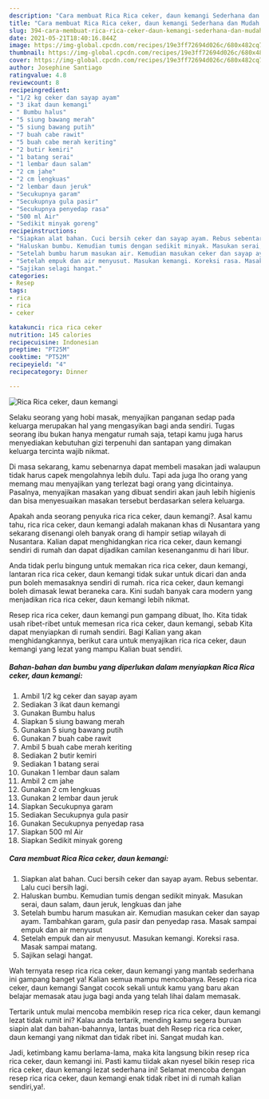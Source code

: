 ```yaml
---
description: "Cara membuat Rica Rica ceker, daun kemangi Sederhana dan Mudah Dibuat"
title: "Cara membuat Rica Rica ceker, daun kemangi Sederhana dan Mudah Dibuat"
slug: 394-cara-membuat-rica-rica-ceker-daun-kemangi-sederhana-dan-mudah-dibuat
date: 2021-05-21T18:40:16.844Z
image: https://img-global.cpcdn.com/recipes/19e3ff72694d026c/680x482cq70/rica-rica-ceker-daun-kemangi-foto-resep-utama.jpg
thumbnail: https://img-global.cpcdn.com/recipes/19e3ff72694d026c/680x482cq70/rica-rica-ceker-daun-kemangi-foto-resep-utama.jpg
cover: https://img-global.cpcdn.com/recipes/19e3ff72694d026c/680x482cq70/rica-rica-ceker-daun-kemangi-foto-resep-utama.jpg
author: Josephine Santiago
ratingvalue: 4.8
reviewcount: 8
recipeingredient:
- "1/2 kg ceker dan sayap ayam"
- "3 ikat daun kemangi"
- " Bumbu halus"
- "5 siung bawang merah"
- "5 siung bawang putih"
- "7 buah cabe rawit"
- "5 buah cabe merah keriting"
- "2 butir kemiri"
- "1 batang serai"
- "1 lembar daun salam"
- "2 cm jahe"
- "2 cm lengkuas"
- "2 lembar daun jeruk"
- "Secukupnya garam"
- "Secukupnya gula pasir"
- "Secukupnya penyedap rasa"
- "500 ml Air"
- "Sedikit minyak goreng"
recipeinstructions:
- "Siapkan alat bahan. Cuci bersih ceker dan sayap ayam. Rebus sebentar. Lalu cuci bersih lagi."
- "Haluskan bumbu. Kemudian tumis dengan sedikit minyak. Masukan serai, daun salam, daun jeruk, lengkuas dan jahe"
- "Setelah bumbu harum masukan air. Kemudian masukan ceker dan sayap ayam. Tambahkan garam, gula pasir dan penyedap rasa. Masak sampai empuk dan air menyusut"
- "Setelah empuk dan air menyusut. Masukan kemangi. Koreksi rasa. Masak sampai matang."
- "Sajikan selagi hangat."
categories:
- Resep
tags:
- rica
- rica
- ceker

katakunci: rica rica ceker 
nutrition: 145 calories
recipecuisine: Indonesian
preptime: "PT25M"
cooktime: "PT52M"
recipeyield: "4"
recipecategory: Dinner

---
```



![Rica Rica ceker, daun kemangi](https://img-global.cpcdn.com/recipes/19e3ff72694d026c/680x482cq70/rica-rica-ceker-daun-kemangi-foto-resep-utama.jpg)

Selaku seorang yang hobi masak, menyajikan panganan sedap pada keluarga merupakan hal yang mengasyikan bagi anda sendiri. Tugas seorang ibu bukan hanya mengatur rumah saja, tetapi kamu juga harus menyediakan kebutuhan gizi terpenuhi dan santapan yang dimakan keluarga tercinta wajib nikmat.

Di masa  sekarang, kamu sebenarnya dapat membeli masakan jadi walaupun tidak harus capek mengolahnya lebih dulu. Tapi ada juga lho orang yang memang mau menyajikan yang terlezat bagi orang yang dicintainya. Pasalnya, menyajikan masakan yang dibuat sendiri akan jauh lebih higienis dan bisa menyesuaikan masakan tersebut berdasarkan selera keluarga. 



Apakah anda seorang penyuka rica rica ceker, daun kemangi?. Asal kamu tahu, rica rica ceker, daun kemangi adalah makanan khas di Nusantara yang sekarang disenangi oleh banyak orang di hampir setiap wilayah di Nusantara. Kalian dapat menghidangkan rica rica ceker, daun kemangi sendiri di rumah dan dapat dijadikan camilan kesenanganmu di hari libur.

Anda tidak perlu bingung untuk memakan rica rica ceker, daun kemangi, lantaran rica rica ceker, daun kemangi tidak sukar untuk dicari dan anda pun boleh memasaknya sendiri di rumah. rica rica ceker, daun kemangi boleh dimasak lewat beraneka cara. Kini sudah banyak cara modern yang menjadikan rica rica ceker, daun kemangi lebih nikmat.

Resep rica rica ceker, daun kemangi pun gampang dibuat, lho. Kita tidak usah ribet-ribet untuk memesan rica rica ceker, daun kemangi, sebab Kita dapat menyiapkan di rumah sendiri. Bagi Kalian yang akan menghidangkannya, berikut cara untuk menyajikan rica rica ceker, daun kemangi yang lezat yang mampu Kalian buat sendiri.

<!--inarticleads1-->

##### Bahan-bahan dan bumbu yang diperlukan dalam menyiapkan Rica Rica ceker, daun kemangi:

1. Ambil 1/2 kg ceker dan sayap ayam
1. Sediakan 3 ikat daun kemangi
1. Gunakan  Bumbu halus
1. Siapkan 5 siung bawang merah
1. Gunakan 5 siung bawang putih
1. Gunakan 7 buah cabe rawit
1. Ambil 5 buah cabe merah keriting
1. Sediakan 2 butir kemiri
1. Sediakan 1 batang serai
1. Gunakan 1 lembar daun salam
1. Ambil 2 cm jahe
1. Gunakan 2 cm lengkuas
1. Gunakan 2 lembar daun jeruk
1. Siapkan Secukupnya garam
1. Sediakan Secukupnya gula pasir
1. Gunakan Secukupnya penyedap rasa
1. Siapkan 500 ml Air
1. Siapkan Sedikit minyak goreng




<!--inarticleads2-->

##### Cara membuat Rica Rica ceker, daun kemangi:

1. Siapkan alat bahan. Cuci bersih ceker dan sayap ayam. Rebus sebentar. Lalu cuci bersih lagi.
1. Haluskan bumbu. Kemudian tumis dengan sedikit minyak. Masukan serai, daun salam, daun jeruk, lengkuas dan jahe
1. Setelah bumbu harum masukan air. Kemudian masukan ceker dan sayap ayam. Tambahkan garam, gula pasir dan penyedap rasa. Masak sampai empuk dan air menyusut
1. Setelah empuk dan air menyusut. Masukan kemangi. Koreksi rasa. Masak sampai matang.
1. Sajikan selagi hangat.




Wah ternyata resep rica rica ceker, daun kemangi yang mantab sederhana ini gampang banget ya! Kalian semua mampu mencobanya. Resep rica rica ceker, daun kemangi Sangat cocok sekali untuk kamu yang baru akan belajar memasak atau juga bagi anda yang telah lihai dalam memasak.

Tertarik untuk mulai mencoba membikin resep rica rica ceker, daun kemangi lezat tidak rumit ini? Kalau anda tertarik, mending kamu segera buruan siapin alat dan bahan-bahannya, lantas buat deh Resep rica rica ceker, daun kemangi yang nikmat dan tidak ribet ini. Sangat mudah kan. 

Jadi, ketimbang kamu berlama-lama, maka kita langsung bikin resep rica rica ceker, daun kemangi ini. Pasti kamu tiidak akan nyesel bikin resep rica rica ceker, daun kemangi lezat sederhana ini! Selamat mencoba dengan resep rica rica ceker, daun kemangi enak tidak ribet ini di rumah kalian sendiri,ya!.

